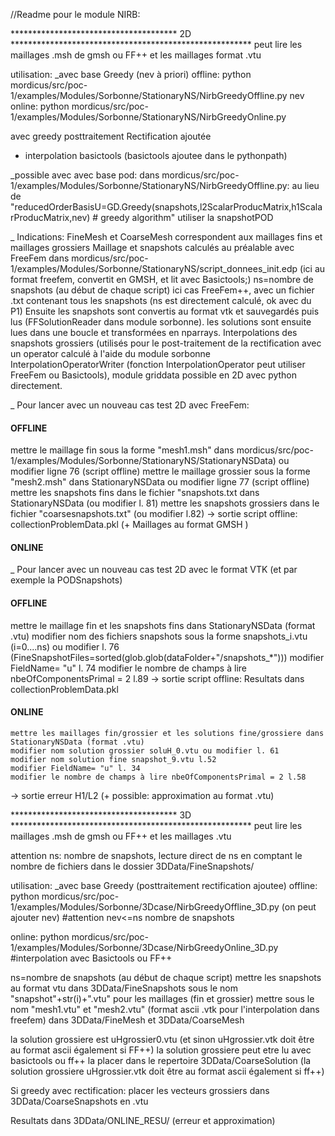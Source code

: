 //Readme pour le module NIRB:

************************************** 2D *******************************************************
peut lire les maillages .msh de gmsh ou FF++ et les maillages format .vtu  


utilisation:
_avec base Greedy (nev à priori)
offline: python mordicus/src/poc-1/examples/Modules/Sorbonne/StationaryNS/NirbGreedyOffline.py nev
online: python mordicus/src/poc-1/examples/Modules/Sorbonne/StationaryNS/NirbGreedyOnline.py

avec greedy posttraitement Rectification ajoutée
+ interpolation basictools (basictools ajoutee dans le pythonpath)

_possible avec avec base pod:
dans mordicus/src/poc-1/examples/Modules/Sorbonne/StationaryNS/NirbGreedyOffline.py: au lieu de "reducedOrderBasisU=GD.Greedy(snapshots,l2ScalarProducMatrix,h1ScalarProducMatrix,nev) # greedy algorithm" utiliser la snapshotPOD

_ Indications:
FineMesh et CoarseMesh correspondent aux maillages fins et maillages grossiers
Maillage et snapshots calculés au préalable avec FreeFem dans mordicus/src/poc-1/examples/Modules/Sorbonne/StationaryNS/script_donnees_init.edp
(ici au format freefem, convertit en GMSH, et lit avec Basictools;)
ns=nombre de snapshots (au début de chaque script)
ici cas FreeFem++, avec un fichier .txt contenant tous les snapshots (ns est directement calculé, ok avec du P1)
Ensuite les snapshots sont convertis au format vtk et sauvegardés puis lus (FFSolutionReader dans module sorbonne).
les solutions sont ensuite lues dans une boucle et transformées en nparrays.
Interpolations des snapshots grossiers (utilisés pour le post-traitement de la rectification avec un operator calculé à l'aide du module sorbonne InterpolationOperatorWriter (fonction InterpolationOperator peut utiliser FreeFem ou Basictools), module griddata possible en 2D avec python directement.

_ Pour lancer avec un nouveau cas test 2D avec FreeFem:
  #### OFFLINE ####
  mettre le maillage fin sous la forme "mesh1.msh" dans  mordicus/src/poc-1/examples/Modules/Sorbonne/StationaryNS/StationaryNSData) ou modifier ligne 76 (script offline)
  mettre le maillage grossier sous la forme "mesh2.msh" dans StationaryNSData ou modifier ligne 77 (script offline)
  mettre les snapshots fins dans le fichier "snapshots.txt dans StationaryNSData (ou modifier l. 81)
  mettre les snapshots grossiers dans le fichier "coarsesnapshots.txt" (ou modifier l.82)
  -> sortie script offline: collectionProblemData.pkl (+ Maillages au format GMSH )
   #### ONLINE ####
  
_ Pour lancer avec un nouveau cas test 2D avec le format VTK (et par exemple la PODSnapshots)
   #### OFFLINE ####
  mettre le maillage fin et les snapshots fins dans StationaryNSData (format .vtu)
  modifier nom des fichiers snapshots sous la forme snapshots_i.vtu (i=0....ns) ou modifier l. 76 (FineSnapshotFiles=sorted(glob.glob(dataFolder+"/snapshots_*")))
  modifier FieldName= "u" l. 74 
  modifier le nombre de champs à lire nbeOfComponentsPrimal = 2 l.89
  -> sortie script offline: Resultats dans collectionProblemData.pkl 
   #### ONLINE ####
    mettre les maillages fin/grossier et les solutions fine/grossiere dans StationaryNSData (format .vtu)
    modifier nom solution grossier soluH_0.vtu ou modifier l. 61
    modifier nom solution fine snapshot_9.vtu l.52
    modifier FieldName= "u" l. 34 
    modifier le nombre de champs à lire nbeOfComponentsPrimal = 2 l.58
 -> sortie erreur H1/L2 (+ possible: approximation au format .vtu)

************************************** 3D *******************************************************
peut lire les maillages .msh de gmsh ou FF++ et les maillages .vtu

attention ns: nombre de snapshots, lecture direct de ns en comptant le nombre de fichiers dans le dossier 3DData/FineSnapshots/

utilisation:
_avec base Greedy (posttraitement rectification ajoutee)
offline: python mordicus/src/poc-1/examples/Modules/Sorbonne/3Dcase/NirbGreedyOffline_3D.py (on peut ajouter nev)
#attention nev<=ns nombre de snapshots

online: python mordicus/src/poc-1/examples/Modules/Sorbonne/3Dcase/NirbGreedyOnline_3D.py
#interpolation avec Basictools ou FF++

ns=nombre de snapshots (au début de chaque script)
mettre les snapshots au format vtu dans 3DData/FineSnapshots sous le nom "snapshot"+str(i)+".vtu"
pour les maillages (fin et grossier) mettre sous le nom "mesh1.vtu" et "mesh2.vtu" (format ascii .vtk pour l'interpolation dans freefem) dans 3DData/FineMesh et 3DData/CoarseMesh

la solution grossiere est uHgrossier0.vtu (et sinon uHgrossier.vtk doit être au format ascii également si FF++)
la solution grossiere peut etre lu avec basictools ou ff++
la placer dans le repertoire 3DData/CoarseSolution
(la solution grossiere uHgrossier.vtk doit être au format ascii également si ff++)

Si greedy avec rectification: placer les vecteurs grossiers dans 3DData/CoarseSnapshots en .vtu

Resultats dans 3DData/ONLINE_RESU/ (erreur et approximation)



